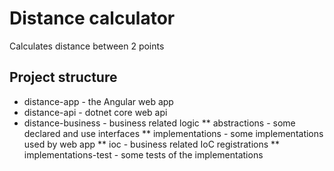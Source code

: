 # Distance calculator
Calculates distance between 2 points

## Project structure
* distance-app - the Angular web app
* distance-api - dotnet core web api
* distance-business - business related logic
** abstractions - some declared and use interfaces
** implementations - some implementations used by web app
** ioc - business related IoC registrations
** implementations-test - some tests of the implementations
